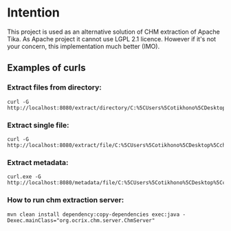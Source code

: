 # Intention
This project is used as an alternative solution of CHM extraction of Apache Tika.
As Apache project it cannot use LGPL 2.1 licence. However if it's not your concern, this implementation much better (IMO). 

## Examples of curls

### Extract files from directory:
```
curl -G http://localhost:8080/extract/directory/C:%5CUsers%5Cotikhono%5CDesktop%5Cchm
```

### Extract single file:
```
curl -G http://localhost:8080/extract/file/C:%5CUsers%5Cotikhono%5CDesktop%5Cchm%5Cpython274.chm
```

### Extract metadata:
```
curl.exe -G http://localhost:8080/metadata/file/C:%5CUsers%5Cotikhono%5CDesktop%5Cchm%5Cpython274.chm
```

### How to run chm extraction server:
```
mvn clean install dependency:copy-dependencies exec:java -Dexec.mainClass="org.ocrix.chm.server.ChmServer"
```

